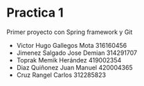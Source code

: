 # Practica 1

Primer proyecto con Spring  framework y Git

- Victor Hugo Gallegos Mota 316160456
- Jimenez Salgado Jose Demian 314291707
- Toprak Memik Herández 419002354
- Diaz Quiñonez Juan Manuel 420004365
- Cruz Rangel Carlos 312285823
